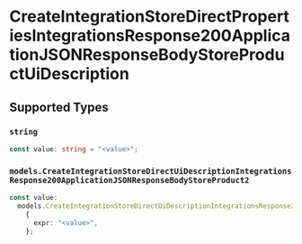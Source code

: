# CreateIntegrationStoreDirectPropertiesIntegrationsResponse200ApplicationJSONResponseBodyStoreProductUiDescription


## Supported Types

### `string`

```typescript
const value: string = "<value>";
```

### `models.CreateIntegrationStoreDirectUiDescriptionIntegrationsResponse200ApplicationJSONResponseBodyStoreProduct2`

```typescript
const value:
  models.CreateIntegrationStoreDirectUiDescriptionIntegrationsResponse200ApplicationJSONResponseBodyStoreProduct2 =
    {
      expr: "<value>",
    };
```

